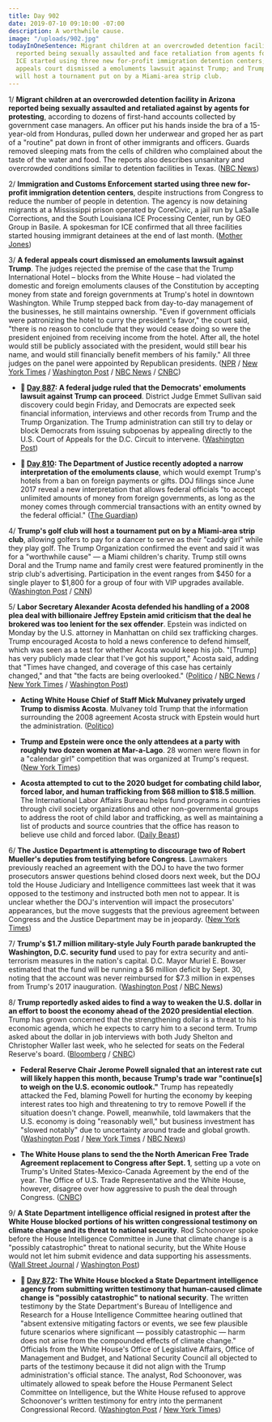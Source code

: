 ```yaml
---
title: Day 902
date: 2019-07-10 09:10:00 -07:00
description: A worthwhile cause.
image: "/uploads/902.jpg"
todayInOneSentence: Migrant children at an overcrowded detention facility in Arizona
  reported being sexually assaulted and face retaliation from agents for protesting;
  ICE started using three new for-profit immigration detention centers; a federal
  appeals court dismissed a emoluments lawsuit against Trump; and Trump's golf club
  will host a tournament put on by a Miami-area strip club.
---
```


1/ **Migrant children at an overcrowded detention facility in Arizona reported being sexually assaulted and retaliated against by agents for protesting**, according to dozens of first-hand accounts collected by government case managers. An officer put his hands inside the bra of a 15-year-old from Honduras, pulled down her underwear and groped her as part of a "routine" pat down in front of other immigrants and officers. Guards removed sleeping mats from the cells of children who complained about the taste of the water and food. The reports also describes unsanitary and overcrowded conditions similar to detention facilities in Texas. ([NBC News](https://www.nbcnews.com/politics/immigration/migrant-kids-overcrowded-arizona-border-station-allege-sex-assault-retaliation-n1027886))

2/ **Immigration and Customs Enforcement started using three new for-profit immigration detention centers**, despite instructions from Congress to reduce the number of people in detention. The agency is now detaining migrants at a Mississippi prison operated by CoreCivic, a jail run by LaSalle Corrections, and the South Louisiana ICE Processing Center, run by GEO Group in Basile. A spokesman for ICE confirmed that all three facilities started housing immigrant detainees at the end of last month. ([Mother Jones](https://www.motherjones.com/politics/2019/07/ice-just-quietly-opened-three-new-detention-centers-flouting-congress-limits/))

3/ **A federal appeals court dismissed an emoluments lawsuit against Trump**. The judges rejected the premise of the case that the Trump International Hotel – blocks from the White House – had violated the domestic and foreign emoluments clauses of the Constitution by accepting money from state and foreign governments at Trump's hotel in downtown Washington. While Trump stepped back from day-to-day management of the businesses, he still maintains ownership. "Even if government officials were patronizing the hotel to curry the president's favor," the court said, "there is no reason to conclude that they would cease doing so were the president enjoined from receiving income from the hotel. After all, the hotel would still be publicly associated with the president, would still bear his name, and would still financially benefit members of his family." All three judges on the panel were appointed by Republican presidents. ([NPR](https://www.npr.org/2019/07/10/740258653/appeals-court-dismisses-emoluments-lawsuit-against-trump) / [New York Times](https://www.nytimes.com/2019/07/10/us/politics/trump-hotel-emoluments-constitution.html) / [Washington Post](https://www.washingtonpost.com/local/legal-issues/appeals-court-dismisses-emoluments-lawsuit-involving-president-trumps-dc-hotel/2019/07/10/4a4b6190-886e-11e9-98c1-e945ae5db8fb_story.html) / [NBC News](https://www.nbcnews.com/politics/donald-trump/appeals-court-dismisses-emoluments-clause-case-against-trump-n1028216) / [CNBC](https://www.cnbc.com/2019/07/10/trump-wins-dismissal-of-emoluments-suit.html))

* **📌 [Day 887](https://whatthefuckjusthappenedtoday.com/2019/06/25/day-887/): A federal judge ruled that the Democrats' emoluments lawsuit against Trump can proceed**. District Judge Emmet Sullivan said discovery could begin Friday, and Democrats are expected seek financial information, interviews and other records from Trump and the Trump Organization. The Trump administration can still try to delay or block Democrats from issuing subpoenas by appealing directly to the U.S. Court of Appeals for the D.C. Circuit to intervene. ([Washington Post](https://www.washingtonpost.com/local/legal-issues/democrats-emoluments-lawsuit-against-president-trump-can-proceed-federal-judge-rules/2019/06/25/73bcc6ac-8b95-11e9-adf3-f70f78c156e8_story.html))

* **📌 [Day 810](https://whatthefuckjusthappenedtoday.com/2019/04/09/day-810/): The Department of Justice recently adopted a narrow interpretation of the emoluments clause**, which would exempt Trump's hotels from a ban on foreign payments or gifts. DOJ filings since June 2017 reveal a new interpretation that allows federal officials "to accept unlimited amounts of money from foreign governments, as long as the money comes through commercial transactions with an entity owned by the federal official." ([The Guardian](https://www.theguardian.com/us-news/2019/apr/09/dojs-new-stance-on-foreign-payments-or-gifts-to-trump-blurs-lines-experts))

4/ **Trump's golf club will host a tournament put on by a Miami-area strip club**, allowing golfers to pay for a dancer to serve as their "caddy girl" while they play golf. The Trump Organization confirmed the event and said it was for a "worthwhile cause" — a Miami children's charity. Trump still owns Doral and the Trump name and family crest were featured prominently in the strip club's advertising. Participation in the event ranges from $450 for a single player to $1,800 for a group of four with VIP upgrades available. ([Washington Post](https://www.washingtonpost.com/politics/strip-club-to-host-golf-tournament-at-trump-resort-in-south-florida/2019/07/09/52a83504-a266-11e9-bd56-eac6bb02d01d_story.html) / [CNN](https://www.cnn.com/2019/07/10/politics/trump-doral-resort-strip-club-tournament/index.html))

5/ **Labor Secretary Alexander Acosta defended his handling of a 2008 plea deal with billionaire Jeffrey Epstein amid criticism that the deal he brokered was too lenient for the sex offender**. Epstein was indicted on Monday by the U.S. attorney in Manhattan on child sex trafficking charges. Trump encouraged Acosta to hold a news conference to defend himself, which was seen as a test for whether Acosta would keep his job. "\[Trump\] has very publicly made clear that I've got his support," Acosta said, adding that "Times have changed, and coverage of this case has certainly changed," and that "the facts are being overlooked." ([Politico](https://www.politico.com/story/2019/07/10/alex-acosta-press-conference-epstein-1405759) / [NBC News](https://www.nbcnews.com/politics/politics-news/labor-secretary-acosta-hold-news-conference-after-epstein-fallout-n1028211) / [New York Times](https://www.nytimes.com/2019/07/10/us/politics/alex-acosta-press-conference.html) / [Washington Post](https://www.washingtonpost.com/politics/labor-secretary-to-hold-news-conference-to-defend-himself-amid-outcry-over-handling-of-epstein-plea-deal/2019/07/10/b136b9a4-a321-11e9-b7b4-95e30869bd15_story.html))

* **Acting White House Chief of Staff Mick Mulvaney privately urged Trump to dismiss Acosta**. Mulvaney told Trump that the information surrounding the 2008 agreement Acosta struck with Epstein would hurt the administration. ([Politico](https://www.politico.com/story/2019/07/09/mulvaney-trump-dump-acosta-outrage-1404188))

* **Trump and Epstein were once the only attendees at a party with roughly two dozen women at Mar-a-Lago**. 28 women were flown in for a "calendar girl" competition that was organized at Trump's request. ([New York Times](https://www.nytimes.com/2019/07/09/us/politics/trump-epstein.html))

* **Acosta attempted to cut to the 2020 budget for combating child labor, forced labor, and human trafficking from $68 million to $18.5 million**. The International Labor Affairs Bureau helps fund programs in countries through civil society organizations and other non-governmental groups to address the root of child labor and trafficking, as well as maintaining a list of products and source countries that the office has reason to believe use child and forced labor. ([Daily Beast](https://www.thedailybeast.com/labor-secretary-alex-acosta-who-cut-deal-with-epstein-tried-to-slash-anti-trafficking-budget))

6/ **The Justice Department is attempting to discourage two of Robert Mueller's deputies from testifying before Congress**. Lawmakers previously reached an agreement with the DOJ to have the two former prosecutors answer questions behind closed doors next week, but the DOJ told the House Judiciary and Intelligence committees last week that it was opposed to the testimony and instructed both men not to appear. It is unclear whether the DOJ's intervention will impact the prosecutors' appearances, but the move suggests that the previous agreement between Congress and the Justice Department may be in jeopardy. ([New York Times](https://www.nytimes.com/2019/07/09/us/politics/mueller-testimony-justice-department.html))

7/ **Trump's $1.7 million military-style July Fourth parade bankrupted the Washington, D.C. security fund** used to pay for extra security and anti-terrorism measures in the nation's capital. D.C. Mayor Muriel E. Bowser estimated that the fund will be running a $6 million deficit by Sept. 30, noting that the account was never reimbursed for $7.3 million in expenses from Trump's 2017 inauguration. ([Washington Post](https://www.washingtonpost.com/local/dc-politics/trumps-july-fourth-event-and-weekend-protests-bankrupted-dc-security-fund-mayor-says/2019/07/10/fb0d1de4-a316-11e9-b732-41a79c2551bf_story.html) / [NBC News](https://www.nbcnews.com/politics/donald-trump/trump-s-costly-july-fourth-event-bankrupted-washington-s-security-n1028261))

8/ **Trump reportedly asked aides to find a way to weaken the U.S. dollar in an effort to boost the economy ahead of the 2020 presidential election**. Trump has grown concerned that the strengthening dollar is a threat to his economic agenda, which he expects to carry him to a second term. Trump asked about the dollar in job interviews with both Judy Shelton and Christopher Waller last week, who he selected for seats on the Federal Reserve's board. ([Bloomberg](https://www.bloomberg.com/news/articles/2019-07-10/trump-concern-over-dollar-s-strength-spills-into-fed-selection) / [CNBC](https://www.cnbc.com/2019/07/10/trump-has-reportedly-tasked-aides-to-find-a-way-to-weaken-the-us-dollar.html))

* **Federal Reserve Chair Jerome Powell signaled that an interest rate cut will likely happen this month, because Trump's trade war "continue\[s\] to weigh on the U.S. economic outlook."** Trump has repeatedly attacked the Fed, blaming Powell for hurting the economy by keeping interest rates too high and threatening to try to remove Powell if the situation doesn't change. Powell, meanwhile, told lawmakers that the U.S. economy is doing "reasonably well," but business investment has "slowed notably" due to uncertainty around trade and global growth. ([Washington Post](https://www.washingtonpost.com/business/2019/07/10/embattled-federal-reserve-chair-jerome-powell-hints-interest-rate-cut-likely-july/) / [New York Times](https://www.nytimes.com/2019/07/10/business/economy/jerome-powell-rate-cut.html) / [NBC News](https://www.nbcnews.com/business/markets/fed-rate-decisions-are-not-guided-emotion-analysis-says-powell-n1028171))

* **The White House plans to send the the North American Free Trade Agreement replacement to Congress after Sept. 1**, setting up a vote on Trump's United States-Mexico-Canada Agreement by the end of the year. The Office of U.S. Trade Representative and the White House, however, disagree over how aggressive to push the deal through Congress. ([CNBC](https://www.cnbc.com/2019/07/10/trump-white-house-likely-to-send-usmca-trade-deal-to-congress-after-sept-1.html))

9/ **A State Department intelligence official resigned in protest after the White House blocked portions of his written congressional testimony on climate change and its threat to national security**. Rod Schoonover spoke before the House Intelligence Committee in June that climate change is a "possibly catastrophic" threat to national security, but the White House would not let him submit evidence and data supporting his assessments. ([Wall Street Journal](https://www.wsj.com/articles/state-department-analyst-resigns-after-white-house-blocks-climate-change-testimony-11562780573) / [Washington Post](https://www.washingtonpost.com/climate-environment/2019/07/10/intelligence-aide-blocked-submitting-written-testimony-climate-change-resigns-state-department/))

* **📌 [Day 872](https://whatthefuckjusthappenedtoday.com/2019/06/10/day-872/#6-the-white-house-blocked-a-state-de): The White House blocked a State Department intelligence agency from submitting written testimony that human-caused climate change is "possibly catastrophic" to national security**. The written testimony by the State Department's Bureau of Intelligence and Research for a House Intelligence Committee hearing outlined that "absent extensive mitigating factors or events, we see few plausible future scenarios where significant — possibly catastrophic — harm does not arise from the compounded effects of climate change." Officials from the White House's Office of Legislative Affairs, Office of Management and Budget, and National Security Council all objected to parts of the testimony because it did not align with the Trump administration's official stance. The analyst, Rod Schoonover, was ultimately allowed to speak before the House Permanent Select Committee on Intelligence, but the White House refused to approve Schoonover's written testimony for entry into the permanent Congressional Record. ([Washington Post](https://www.washingtonpost.com/climate-environment/2019/06/08/white-house-blocked-intelligence-aides-written-testimony-saying-human-caused-climate-change-could-be-possibly-catastrophic/) / [New York Times](https://www.nytimes.com/2019/06/08/climate/rod-schoonover-testimony.html))